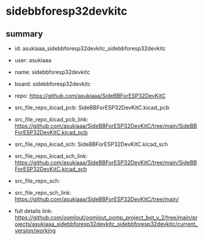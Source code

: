 # sidebbforesp32devkitc
 
## summary 
* id: asukiaaa_sidebbforesp32devkitc_sidebbforesp32devkitc
* user: asukiaaa
* name: sidebbforesp32devkitc
* board: sidebbforesp32devkitc
* repo: https://github.com/asukiaaa/SideBBForESP32DevKitC
* src_file_repo_kicad_pcb: SideBBForESP32DevKitC.kicad_pcb
* src_file_repo_kicad_pcb_link: https://github.com/asukiaaa/SideBBForESP32DevKitC/tree/main/SideBBForESP32DevKitC.kicad_pcb
* src_file_repo_kicad_sch: SideBBForESP32DevKitC.kicad_sch
* src_file_repo_kicad_sch_link: https://github.com/asukiaaa/SideBBForESP32DevKitC/tree/main/SideBBForESP32DevKitC.kicad_sch

* src_file_repo_sch: 
* src_file_repo_sch_link: https://github.com/asukiaaa/SideBBForESP32DevKitC/tree/main/
* full details link: https://github.com/oomlout/oomlout_oomp_project_bot_v_2/tree/main/projects/asukiaaa_sidebbforesp32devkitc_sidebbforesp32devkitc/current_version/working  






